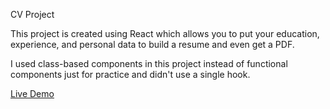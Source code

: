 CV Project

This project is created using React which allows you to put your education, experience, and personal data to build a resume and even get a PDF.

I used class-based components in this project instead of functional components just for practice and didn't use a single hook.

[Live Demo](https://raven-cv-creator.netlify.app/)
